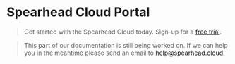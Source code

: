 # Spearhead Cloud Portal

> Get started with the Spearhead Cloud today. Sign-up for a [free trial](https://spearhead.cloud/trial).

> This part of our documentation is still being worked on. If we can help you in the meantime please send an email to [help@spearhead.cloud](mailto:help@spearhead.cloud).
